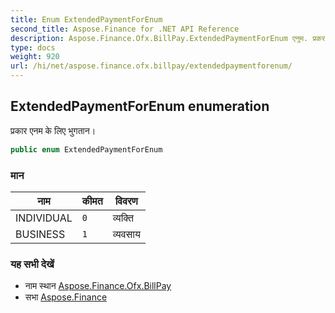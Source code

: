 ```yaml
---
title: Enum ExtendedPaymentForEnum
second_title: Aspose.Finance for .NET API Reference
description: Aspose.Finance.Ofx.BillPay.ExtendedPaymentForEnum एनुम. प्रकर एनम के लए भुगतन
type: docs
weight: 920
url: /hi/net/aspose.finance.ofx.billpay/extendedpaymentforenum/
---
```

## ExtendedPaymentForEnum enumeration

प्रकार एनम के लिए भुगतान।

```csharp
public enum ExtendedPaymentForEnum
```

### मान

| नाम | कीमत | विवरण |
| --- | --- | --- |
| INDIVIDUAL | `0` | व्यक्ति |
| BUSINESS | `1` | व्यवसाय |

### यह सभी देखें

* नाम स्थान [Aspose.Finance.Ofx.BillPay](../../aspose.finance.ofx.billpay/)
* सभा [Aspose.Finance](../../)


